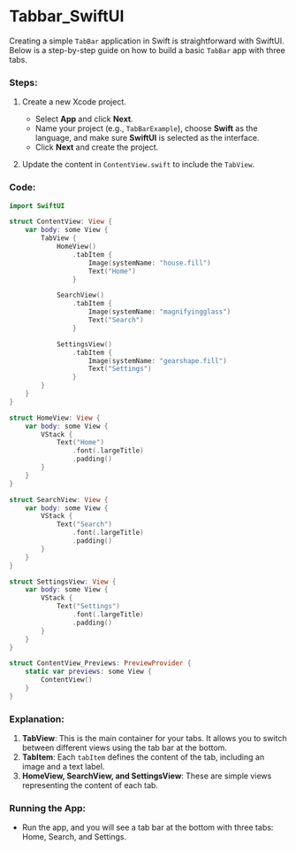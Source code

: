 # Tabbar_SwiftUI
Creating a simple `TabBar` application in Swift is straightforward with SwiftUI. Below is a step-by-step guide on how to build a basic `TabBar` app with three tabs.

### Steps:

1. Create a new Xcode project.
   - Select **App** and click **Next**.
   - Name your project (e.g., `TabBarExample`), choose **Swift** as the language, and make sure **SwiftUI** is selected as the interface.
   - Click **Next** and create the project.

2. Update the content in `ContentView.swift` to include the `TabView`.

### Code:

```swift
import SwiftUI

struct ContentView: View {
    var body: some View {
        TabView {
            HomeView()
                .tabItem {
                    Image(systemName: "house.fill")
                    Text("Home")
                }

            SearchView()
                .tabItem {
                    Image(systemName: "magnifyingglass")
                    Text("Search")
                }

            SettingsView()
                .tabItem {
                    Image(systemName: "gearshape.fill")
                    Text("Settings")
                }
        }
    }
}

struct HomeView: View {
    var body: some View {
        VStack {
            Text("Home")
                .font(.largeTitle)
                .padding()
        }
    }
}

struct SearchView: View {
    var body: some View {
        VStack {
            Text("Search")
                .font(.largeTitle)
                .padding()
        }
    }
}

struct SettingsView: View {
    var body: some View {
        VStack {
            Text("Settings")
                .font(.largeTitle)
                .padding()
        }
    }
}

struct ContentView_Previews: PreviewProvider {
    static var previews: some View {
        ContentView()
    }
}
```

### Explanation:
1. **TabView**: This is the main container for your tabs. It allows you to switch between different views using the tab bar at the bottom.
2. **TabItem**: Each `tabItem` defines the content of the tab, including an image and a text label.
3. **HomeView, SearchView, and SettingsView**: These are simple views representing the content of each tab.

### Running the App:
- Run the app, and you will see a tab bar at the bottom with three tabs: Home, Search, and Settings.
